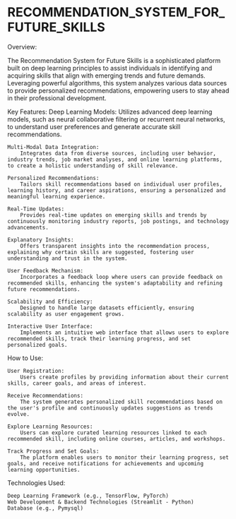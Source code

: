 # RECOMMENDATION_SYSTEM_FOR_FUTURE_SKILLS
Overview:

The Recommendation System for Future Skills is a sophisticated platform built on deep learning principles to assist individuals in identifying and acquiring skills that align with emerging trends and future demands. Leveraging powerful algorithms, this system analyzes various data sources to provide personalized recommendations, empowering users to stay ahead in their professional development.

Key Features:
    Deep Learning Models:
        Utilizes advanced deep learning models, such as neural collaborative filtering or recurrent neural networks, to understand user preferences and generate accurate skill recommendations.

    Multi-Modal Data Integration:
        Integrates data from diverse sources, including user behavior, industry trends, job market analyses, and online learning platforms, to create a holistic understanding of skill relevance.

    Personalized Recommendations:
        Tailors skill recommendations based on individual user profiles, learning history, and career aspirations, ensuring a personalized and meaningful learning experience.

    Real-Time Updates:
        Provides real-time updates on emerging skills and trends by continuously monitoring industry reports, job postings, and technology advancements.

    Explanatory Insights:
        Offers transparent insights into the recommendation process, explaining why certain skills are suggested, fostering user understanding and trust in the system.

    User Feedback Mechanism:
        Incorporates a feedback loop where users can provide feedback on recommended skills, enhancing the system's adaptability and refining future recommendations.

    Scalability and Efficiency:
        Designed to handle large datasets efficiently, ensuring scalability as user engagement grows.

    Interactive User Interface:
        Implements an intuitive web interface that allows users to explore recommended skills, track their learning progress, and set personalized goals.

How to Use:

    User Registration:
        Users create profiles by providing information about their current skills, career goals, and areas of interest.

    Receive Recommendations:
        The system generates personalized skill recommendations based on the user's profile and continuously updates suggestions as trends evolve.

    Explore Learning Resources:
        Users can explore curated learning resources linked to each recommended skill, including online courses, articles, and workshops.

    Track Progress and Set Goals:
        The platform enables users to monitor their learning progress, set goals, and receive notifications for achievements and upcoming learning opportunities.

Technologies Used:

    Deep Learning Framework (e.g., TensorFlow, PyTorch)
    Web Development & Backend Technologies (Streamlit - Python)
    Database (e.g., Pymysql)
